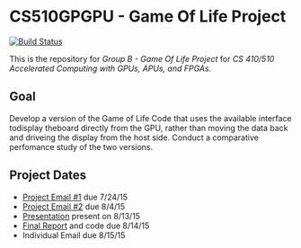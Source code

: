 # CS510GPGPU - Game Of Life Project
[![Build Status](https://travis-ci.org/cs510gpgpu/gameoflife.svg)](https://travis-ci.org/cs510gpgpu/gameoflife)

This is the repository for *Group B - Game Of Life Project* for *CS 410/510 Accelerated Computing with GPUs, APUs, and FPGAs*.

## Goal
Develop a version of the Game of Life Code that uses the available interface todisplay theboard directly from the GPU, rather than moving the data back and driveing the display from the host side. Conduct a comparative perfomance study of the two versions.

## Project Dates
 * [Project Email #1](https://docs.google.com/document/d/1X3NVbt5Xxa9LC8ewF3xbn_JIwWTItpsIJEwB3_qmxnQ/edit?usp=sharing) due 7/24/15
 * [Project Email #2](https://docs.google.com/document/d/1UbKbhc_M4wfbyUoUwqOh0UcZj1UgTCuRQqkbQMIvEFE/edit?usp=sharing) due 8/4/15
 * [Presentation](https://docs.google.com/presentation/d/1V87DTMvpeFuGDjm-CKZ5xaQsFA_30-Ag3utKJLPTrUk/edit?usp=sharing) present on 8/13/15
 * [Final Report](https://www.overleaf.com/read/fgxpvbyxpthr) and code due 8/14/15
 * Individual Email due 8/15/15

